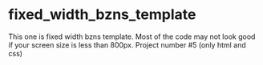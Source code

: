 # fixed_width_bzns_template
This one is fixed width bzns template. Most of the code may not look good if your screen size is less than 800px. Project number #5
(only html and css)
